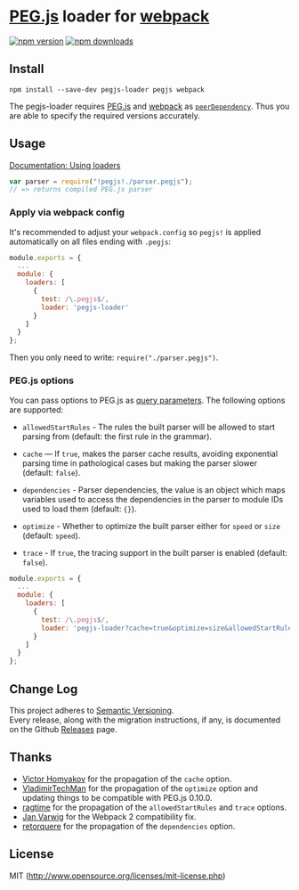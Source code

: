 # [PEG.js](https://github.com/pegjs/pegjs) loader for [webpack](http://webpack.github.io/)

[![npm version](https://img.shields.io/npm/v/pegjs-loader.svg?style=flat-square)](https://www.npmjs.com/package/pegjs-loader)
[![npm downloads](https://img.shields.io/npm/dm/pegjs-loader.svg?style=flat-square)](https://www.npmjs.com/package/pegjs-loader)

## Install

`npm install --save-dev pegjs-loader pegjs webpack`

The pegjs-loader requires [PEG.js](https://github.com/pegjs/pegjs) and [webpack](https://github.com/webpack/webpack)
as [`peerDependency`](https://docs.npmjs.com/files/package.json#peerdependencies). Thus you are able to specify the required versions accurately.

## Usage

[Documentation: Using loaders](http://webpack.github.io/docs/using-loaders.html)

``` js
var parser = require("!pegjs!./parser.pegjs");
// => returns compiled PEG.js parser
```

### Apply via webpack config

It's recommended to adjust your `webpack.config` so `pegjs!` is applied automatically on all files ending with `.pegjs`:

``` js
module.exports = {
  ...
  module: {
    loaders: [
      {
        test: /\.pegjs$/,
        loader: 'pegjs-loader'
      }
    ]
  }
};
```

Then you only need to write: `require("./parser.pegjs")`.

### PEG.js options

You can pass options to PEG.js as [query parameters](http://webpack.github.io/docs/using-loaders.html#query-parameters). The following options are supported:

  * `allowedStartRules` - The rules the built parser will be allowed to start
    parsing from (default: the first rule in the grammar).

  * `cache` — If `true`, makes the parser cache results, avoiding exponential
    parsing time in pathological cases but making the parser slower (default:
    `false`).

  * `dependencies` - Parser dependencies, the value is an object which maps variables used to access the
    dependencies in the parser to module IDs used to load them (default: `{}`).

  * `optimize` - Whether to optimize the built parser either for `speed` or
    `size` (default: `speed`).

  * `trace` - If `true`, the tracing support in the built parser is enabled
    (default: `false`).

``` js
module.exports = {
  ...
  module: {
    loaders: [
      {
        test: /\.pegjs$/,
        loader: 'pegjs-loader?cache=true&optimize=size&allowedStartRules[]=RuleA,allowedStartRules[]=RuleB&trace=true'
      }
    ]
  }
};
```

## Change Log

This project adheres to [Semantic Versioning](http://semver.org/).  
Every release, along with the migration instructions, if any, is documented on the Github [Releases](https://github.com/eploko/pegjs-loader/releases) page.

## Thanks

* [Victor Homyakov](https://github.com/victor-homyakov) for the propagation of the `cache` option.
* [VladimirTechMan](https://github.com/VladimirTechMan) for the propagation of the `optimize` option and updating things to be compatible with PEG.js 0.10.0.
* [ragtime](https://github.com/ragtime) for the propagation of the `allowedStartRules` and `trace` options.
* [Jan Varwig](https://github.com/janv) for the Webpack 2 compatibility fix.
* [retorquere](https://github.com/retorquere) for the propagation of the `dependencies` option.

## License

MIT (http://www.opensource.org/licenses/mit-license.php)
